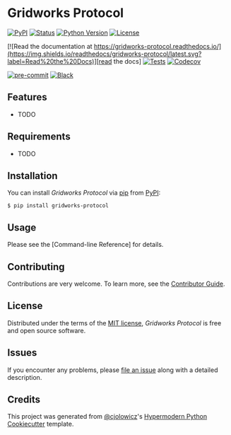 # Gridworks Protocol

[![PyPI](https://img.shields.io/pypi/v/gridworks-protocol.svg)][pypi_]
[![Status](https://img.shields.io/pypi/status/gridworks-protocol.svg)][status]
[![Python Version](https://img.shields.io/pypi/pyversions/gridworks-protocol)][python version]
[![License](https://img.shields.io/pypi/l/gridworks-protocol)][license]

[![Read the documentation at https://gridworks-protocol.readthedocs.io/](https://img.shields.io/readthedocs/gridworks-protocol/latest.svg?label=Read%20the%20Docs)][read the docs]
[![Tests](https://github.com/thegridelectric/gridworks-protocol/workflows/Tests/badge.svg)][tests]
[![Codecov](https://codecov.io/gh/thegridelectric/gridworks-protocol/branch/main/graph/badge.svg)][codecov]

[![pre-commit](https://img.shields.io/badge/pre--commit-enabled-brightgreen?logo=pre-commit&logoColor=white)][pre-commit]
[![Black](https://img.shields.io/badge/code%20style-black-000000.svg)][black]

[pypi_]: https://pypi.org/project/gridworks-protocol/
[status]: https://pypi.org/project/gridworks-protocol/
[python version]: https://pypi.org/project/gridworks-protocol
[read the docs]: https://gridworks-protocol.readthedocs.io/
[tests]: https://github.com/thegridelectric/gridworks-protocol/actions?workflow=Tests
[codecov]: https://app.codecov.io/gh/thegridelectric/gridworks-protocol
[pre-commit]: https://github.com/pre-commit/pre-commit
[black]: https://github.com/psf/black

## Features

- TODO

## Requirements

- TODO

## Installation

You can install _Gridworks Protocol_ via [pip] from [PyPI]:

```console
$ pip install gridworks-protocol
```

## Usage

Please see the [Command-line Reference] for details.

## Contributing

Contributions are very welcome.
To learn more, see the [Contributor Guide].

## License

Distributed under the terms of the [MIT license][license],
_Gridworks Protocol_ is free and open source software.

## Issues

If you encounter any problems,
please [file an issue] along with a detailed description.

## Credits

This project was generated from [@cjolowicz]'s [Hypermodern Python Cookiecutter] template.

[@cjolowicz]: https://github.com/cjolowicz
[pypi]: https://pypi.org/
[hypermodern python cookiecutter]: https://github.com/cjolowicz/cookiecutter-hypermodern-python
[file an issue]: https://github.com/thegridelectric/gridworks-protocol/issues
[pip]: https://pip.pypa.io/

<!-- github-only -->

[license]: https://github.com/thegridelectric/gridworks-protocol/blob/main/LICENSE
[contributor guide]: https://github.com/thegridelectric/gridworks-protocol/blob/main/CONTRIBUTING.md
